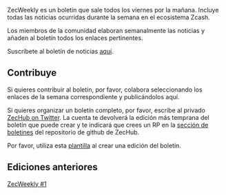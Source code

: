 ZecWeekly es un boletín que sale todos los viernes por la mañana. Incluye todas las noticias ocurridas durante la semana en el ecosistema Zcash.

Los miembros de la comunidad elaboran semanalmente las noticias y añaden al boletín todos los enlaces pertinentes.

Suscríbete al boletín de noticias [aquí](https://zechub.substack.com/).

## Contribuye

Si quieres contribuir al boletín, por favor, colabora seleccionando los enlaces de la semana correspondiente y publicándolos aquí.

Si quieres organizar un boletín completo, por favor, escribe al privado [ZecHub on Twitter](https://twitter.com/ZecHub). La cuenta te devolverá la edición más temprana del boletín que puede crear y te indicará que crees un RP en la [sección de boletines](https://github.com/ZecHub/zechub/tree/main/newsletter) del repositorio de github de ZecHub.

Por favor, utiliza esta [plantilla](https://github.com/ZecHub/zechub/blob/main/newsletter/newslettertemplate.md) al crear una edición del boletín.

## Ediciones anteriores

[ZecWeekly #1](https://zechub.substack.com/p/zecweekly-1)
